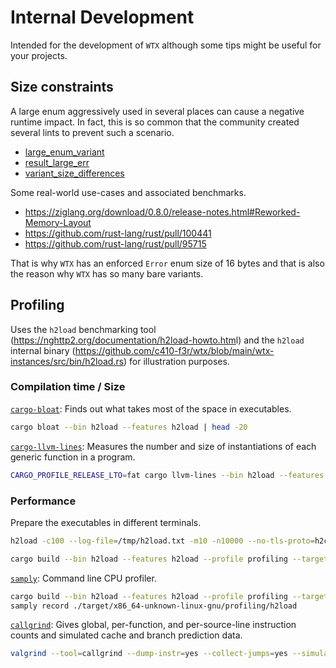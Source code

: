 # Internal Development

Intended for the development of `WTX` although some tips might be useful for your projects.

## Size constraints

A large enum aggressively used in several places can cause a negative runtime impact. In fact, this is so common that the community created several lints to prevent such a scenario.

- [large_enum_variant](https://rust-lang.github.io/rust-clippy/master/?groups=perf#large_enum_variant)
- [result_large_err](https://rust-lang.github.io/rust-clippy/master/?groups=perf#result_large_err)
- [variant_size_differences](https://doc.rust-lang.org/nightly/nightly-rustc/rustc_lint/types/static.VARIANT_SIZE_DIFFERENCES.html)

Some real-world use-cases and associated benchmarks.

* <https://ziglang.org/download/0.8.0/release-notes.html#Reworked-Memory-Layout>
* <https://github.com/rust-lang/rust/pull/100441>
* <https://github.com/rust-lang/rust/pull/95715>

That is why `WTX` has an enforced `Error` enum size of 16 bytes and that is also the reason why `WTX` has so many bare variants.

## Profiling

Uses the `h2load` benchmarking tool (<https://nghttp2.org/documentation/h2load-howto.htm>l) and the `h2load` internal binary (<https://github.com/c410-f3r/wtx/blob/main/wtx-instances/src/bin/h2load.rs>) for illustration purposes.

### Compilation time / Size

[`cargo-bloat`](https://github.com/RazrFalcon/cargo-bloat): Finds out what takes most of the space in executables.

```bash
cargo bloat --bin h2load --features h2load | head -20
```

[`cargo-llvm-lines`](https://github.com/dtolnay/cargo-llvm-lines): Measures the number and size of instantiations of each generic function in a program.

```bash
CARGO_PROFILE_RELEASE_LTO=fat cargo llvm-lines --bin h2load --features h2load --package wtx-instances --release | head -20
```

### Performance

Prepare the executables in different terminals.

```bash
h2load -c100 --log-file=/tmp/h2load.txt -m10 -n10000 --no-tls-proto=h2c http://localhost:9000
```

```bash
cargo build --bin h2load --features h2load --profile profiling --target x86_64-unknown-linux-gnu
```

[`samply`](https://github.com/mstange/samply): Command line CPU profiler.

```bash
cargo build --bin h2load --features h2load --profile profiling --target x86_64-unknown-linux-gnu
samply record ./target/x86_64-unknown-linux-gnu/profiling/h2load
```

[`callgrind`](https://valgrind.org/docs/manual/cg-manual.html): Gives global, per-function, and per-source-line instruction counts and simulated cache and branch prediction data.

```bash
valgrind --tool=callgrind --dump-instr=yes --collect-jumps=yes --simulate-cache=yes ./target/x86_64-unknown-linux-gnu/profiling/h2load
```